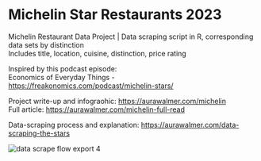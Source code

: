 # Michelin Star Restaurants 2023
Michelin Restaurant Data Project | Data scraping script in R, corresponding data sets by distinction <br>
Includes title, location, cuisine, distinction, price rating


Inspired by this podcast episode: <br>
Economics of Everyday Things - https://freakonomics.com/podcast/michelin-stars/


Project write-up and infograohic: https://aurawalmer.com/michelin <br>
Full article: https://aurawalmer.com/michelin-full-read


Data-scraping process and explanation: https://aurawalmer.com/data-scraping-the-stars

![data scrape flow export 4](https://github.com/awalmer/Michelin-star-restaurants/assets/68713406/8f257fed-409c-4fb5-b966-baf069d47fc0)
